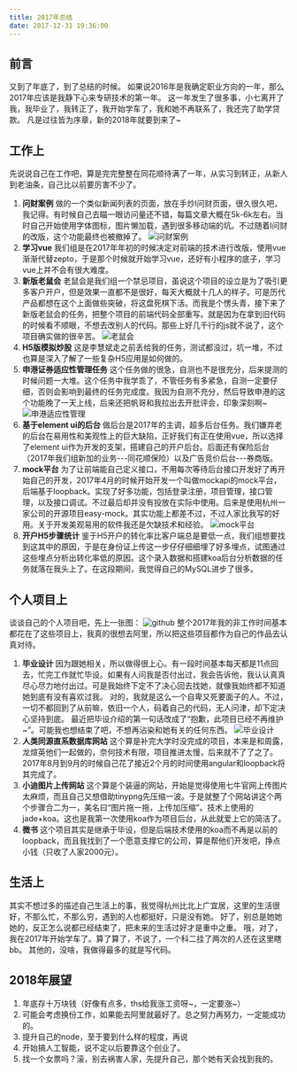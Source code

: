 ```yaml
---
title: 2017年总结
date: 2017-12-31 19:36:00
---
```

## 前言
又到了年底了，到了总结的时候。
如果说2016年是我确定职业方向的一年，那么2017年应该是我静下心来专研技术的第一年。
这一年发生了很多事，小七离开了我，我毕业了，我转正了，我开始学车了，我和她不再联系了，我还完了助学贷款。
凡是过往皆为序章，新的2018年就要到来了~
## 工作上
先说说自己在工作吧，算是完完整整在同花顺待满了一年，从实习到转正，从新人到老油条，自己比以前要厉害不少了。
1. **问财案例**
做的一个类似新闻列表的页面，放在手炒I问财页面，很久很久吧，我记得。有时候自己去瞄一眼访问量还不错，每篇文章大概在5k-6k左右。当时自己开始使用字体图标，图片懒加载，遇到很多移动端的坑。不过随着I问财的改版，这个功能最终也被撤掉了。
![问财案例](https://fs.andylistudio.com/blog/2018_01_05/anli.png/default)
2. **学习vue**
我们组是在2017年年初的时候决定对前端的技术进行改版，使用vue渐渐代替zepto，于是那个时候就开始学习vue，还好有小程序的底子，学习vue上并不会有很大难度。
3. **新版老鼠会**
老鼠会是我们组一个禁忌项目，虽说这个项目的设立是为了吸引更多客户开户，但是效果一直都不是很好，每天大概就十几人的样子。可是历代产品都想在这个上面做些突破，将这盘死棋下活。而我是个愣头青，接下来了新版老鼠会的任务，把整个项目的前端代码全部重写。就是因为在拿到旧代码的时候看不顺眼，不想去改别人的代码。那些上好几千行的js就不说了，这个项目确实做的很辛苦。
![老鼠会](https://fs.andylistudio.com/blog/2018_01_05/ratclub.png/default)
4. **H5版模拟炒股**
这是李慧斌走之前丢给我的任务，测试都没过，坑一堆，不过也算是深入了解了一些复杂H5应用是如何做的。
5. **申港证券适应性管理任务**
这个任务做的很急，自测也不是很充分，后来提测的时候问题一大堆。这个任务中我学乖了，不管任务有多紧急，自测一定要仔细，否则会影响到最终的任务完成度。我因为自测不充分，然后导致申港的这个功能晚了一天上线，后来还把帆哥和我拉出去开批评会，印象深刻啊~
![申港适应性管理](https://fs.andylistudio.com/blog/2018_01_05/shengang.jpg/default)
6. **基于element ui的后台**
做后台是2017年的主调，超多后台任务。我们嫌弃老的后台在易用性和美观性上的巨大缺陷，正好我们有正在使用vue，所以选择了element ui作为开发的支架，搭建自己的开户后台。后面还有保险后台（2017年我们组新加的业务---同花顺保险）以及广告竞价后台---券商版。
7. **mock平台**
为了让前端能自己定义接口，不用每次等待后台接口开发好了再开始自己的开发，2017年4月的时候开始开发一个叫做mockapi的mock平台，后端基于loopback。实现了好多功能，包括登录注册，项目管理，接口管理，以及接口调试。不过最后却并没有投放在实际中使用。后来是使用杭州一家公司的开源项目easy-mock。其实功能上都差不过，不过人家比我写的好用。关于开发美观易用的软件我还是欠缺技术和经验。
![mock平台](https://fs.andylistudio.com/blog/2018_01_05/mock.jpg/default)
8. **开户H5步骤统计**
鉴于H5开户的转化率比客户端总是要低一点，我们组想要找到这其中的原因，于是在身份证上传这一步仔仔细细埋了好多埋点，试图通过这些埋点分析出转化率低的原因。这个录入数据和搭建koa后台分析数据的任务就落在我头上了。在这段期间，我觉得自己的MySQL进步了很多。

## 个人项目上
谈谈自己的个人项目吧，先上一张图：
![github](https://fs.andylistudio.com/github.png/default)
整个2017年我的非工作时间基本都花在了这些项目上，我真的很想去阿里，所以把这些项目都作为自己的作品去认真对待。
1. **毕业设计**
因为跟她相关，所以做得很上心。有一段时间基本每天都是11点回去，忙完工作就忙毕设。如果有人问我是否付出过，我会告诉他，我认认真真尽心尽力地付出过。可是我始终下定不了决心回去找她，就像我始终都不知道她到底有没有喜欢过我。
对的，我就是这么一个自卑又死要面子的人。不过，一切不都回到了从前嘛，依旧一个人，码着自己的代码，无人问津，却下定决心坚持到底。
最近把毕设介绍的第一句话改成了“抱歉，此项目已经不再维护~”。可能我也想结束了吧，不想再沾染和她有关的任何东西。
![毕业设计](https://fs.andylistudio.com/blog/2018_01_05/design.png/default)
2. **人类同源直系数据库网站**
这个算是补完大学时没完成的项目，本来是和周露，龙煊英他们一起做的，奈何技术有限，项目推进太慢，后来就不了了之了。2017年8月到9月的时候自己花了接近2个月的时间使用angular和loopback将其完成了。
3. **小迪图片上传网站**
这个算是个装逼的网站，开始是觉得使用七牛官网上传图片太麻烦，而且自己又想借助tinypng先压缩一波。于是就整了个网站讲这个两个步骤合二为一，美名曰“图片拖一拖，上传加压缩”。技术上使用的jade+koa。这也是我第一次使用koa作为项目后台，从此就爱上它的简洁了。
4. **微书**
这个项目其实是继承于毕设，但是后端技术使用的koa而不再是以前的loopback，而且我找到了一个愿意支撑它的公司，算是帮他们开发吧，挣点小钱（只收了人家2000元）。

## 生活上
其实不想过多的描述自己生活上的事，我觉得杭州比北上广宜居，这里的生活很好，不那么忙，不那么穷，遇到的人也都挺好，只是没有她。
好了，别总是她她她的，反正怎么说都已经结束了，把未来的生活过好才是重中之重。
哦，对了，我在2017年开始学车了。算了算了，不说了，一个科二挂了两次的人还在这里瞎bb。
其他的，没啥，我做得最多的就是写代码。

## 2018年展望
1. 年底存十万块钱（好像有点多，ths给我涨工资呀~，一定要涨~）
2. 可能会考虑换份工作，如果能去阿里就最好了。总之努力再努力，一定能成功的。
3. 提升自己的node，至于要到什么样的程度，再说
4. 开始搞人工智能，说不定以后要靠这个创业了。
5. 找一个女票吗？滚，别去祸害人家，先提升自己，那个她有天会找到我的。
